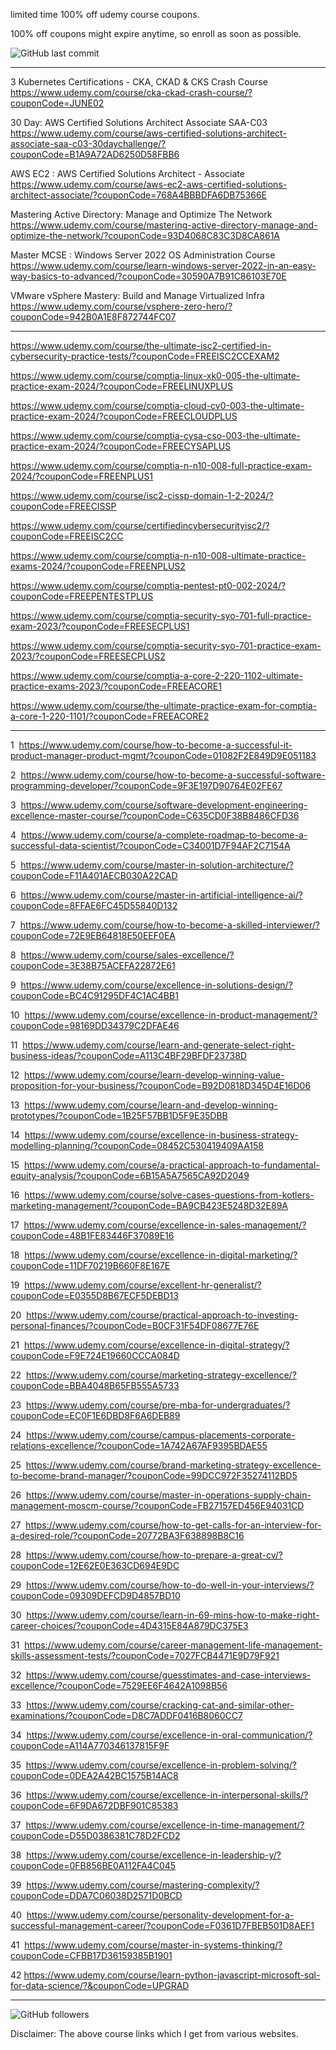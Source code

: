 

limited time 100% off udemy course coupons.

100% off coupons might expire anytime, so enroll as soon as possible.

![GitHub last commit](https://img.shields.io/github/last-commit/josepraveen/udemy) 
___________________________________________________


3 Kubernetes Certifications - CKA, CKAD & CKS Crash Course
https://www.udemy.com/course/cka-ckad-crash-course/?couponCode=JUNE02

30 Day: AWS Certified Solutions Architect Associate SAA-C03
https://www.udemy.com/course/aws-certified-solutions-architect-associate-saa-c03-30daychallenge/?couponCode=B1A9A72AD6250D58FBB6

AWS EC2 : AWS Certified Solutions Architect - Associate
https://www.udemy.com/course/aws-ec2-aws-certified-solutions-architect-associate/?couponCode=768A4BBBDFA6DB75366E

Mastering Active Directory: Manage and Optimize The Network
https://www.udemy.com/course/mastering-active-directory-manage-and-optimize-the-network/?couponCode=93D4068C83C3D8CA861A

Master MCSE : Windows Server 2022 OS Administration Course
https://www.udemy.com/course/learn-windows-server-2022-in-an-easy-way-basics-to-advanced/?couponCode=30590A7B91C86103E70E

VMware vSphere Mastery: Build and Manage Virtualized Infra
https://www.udemy.com/course/vsphere-zero-hero/?couponCode=942B0A1E8F872744FC07
___________________________________________________

https://www.udemy.com/course/the-ultimate-isc2-certified-in-cybersecurity-practice-tests/?couponCode=FREEISC2CCEXAM2

https://www.udemy.com/course/comptia-linux-xk0-005-the-ultimate-practice-exam-2024/?couponCode=FREELINUXPLUS


https://www.udemy.com/course/comptia-cloud-cv0-003-the-ultimate-practice-exam-2024/?couponCode=FREECLOUDPLUS

https://www.udemy.com/course/comptia-cysa-cso-003-the-ultimate-practice-exam-2024/?couponCode=FREECYSAPLUS

https://www.udemy.com/course/comptia-n-n10-008-full-practice-exam-2024/?couponCode=FREENPLUS1

https://www.udemy.com/course/isc2-cissp-domain-1-2-2024/?couponCode=FREECISSP

https://www.udemy.com/course/certifiedincybersecurityisc2/?couponCode=FREEISC2CC


https://www.udemy.com/course/comptia-n-n10-008-ultimate-practice-exams-2024/?couponCode=FREENPLUS2

https://www.udemy.com/course/comptia-pentest-pt0-002-2024/?couponCode=FREEPENTESTPLUS

https://www.udemy.com/course/comptia-security-syo-701-full-practice-exam-2023/?couponCode=FREESECPLUS1

https://www.udemy.com/course/comptia-security-syo-701-practice-exam-2023/?couponCode=FREESECPLUS2

https://www.udemy.com/course/comptia-a-core-2-220-1102-ultimate-practice-exams-2023/?couponCode=FREEACORE1

https://www.udemy.com/course/the-ultimate-practice-exam-for-comptia-a-core-1-220-1101/?couponCode=FREEACORE2

______________________________________

1  https://www.udemy.com/course/how-to-become-a-successful-it-product-manager-product-mgmt/?couponCode=01082F2E849D9E051183

2  https://www.udemy.com/course/how-to-become-a-successful-software-programming-developer/?couponCode=9F3E197D90764E02FE67

3  https://www.udemy.com/course/software-development-engineering-excellence-master-course/?couponCode=C635CD0F38B8486CFD36

4  https://www.udemy.com/course/a-complete-roadmap-to-become-a-successful-data-scientist/?couponCode=C34001D7F94AF2C7154A

5  https://www.udemy.com/course/master-in-solution-architecture/?couponCode=F11A401AECB030A22CAD

6  https://www.udemy.com/course/master-in-artificial-intelligence-ai/?couponCode=8FFAE6FC45D55840D132

7  https://www.udemy.com/course/how-to-become-a-skilled-interviewer/?couponCode=72E9EB64818E50EEF0EA

8  https://www.udemy.com/course/sales-excellence/?couponCode=3E38B75ACEFA22872E61

9  https://www.udemy.com/course/excellence-in-solutions-design/?couponCode=BC4C91295DF4C1AC4BB1

10  https://www.udemy.com/course/excellence-in-product-management/?couponCode=98169DD34379C2DFAE46

11  https://www.udemy.com/course/learn-and-generate-select-right-business-ideas/?couponCode=A113C4BF29BFDF23738D

12  https://www.udemy.com/course/learn-develop-winning-value-proposition-for-your-business/?couponCode=B92D0818D345D4E16D06

13  https://www.udemy.com/course/learn-and-develop-winning-prototypes/?couponCode=1B25F57BB1D5F9E35DBB

14  https://www.udemy.com/course/excellence-in-business-strategy-modelling-planning/?couponCode=08452C530419409AA158

15  https://www.udemy.com/course/a-practical-approach-to-fundamental-equity-analysis/?couponCode=6B15A5A7565CA92D2049

16  https://www.udemy.com/course/solve-cases-questions-from-kotlers-marketing-management/?couponCode=BA9CB423E5248D32E89A

17  https://www.udemy.com/course/excellence-in-sales-management/?couponCode=48B1FE83446F37089E16

18  https://www.udemy.com/course/excellence-in-digital-marketing/?couponCode=11DF70219B660F8E167E

19  https://www.udemy.com/course/excellent-hr-generalist/?couponCode=E0355D8B67ECF5DEBD13

20  https://www.udemy.com/course/practical-approach-to-investing-personal-finances/?couponCode=B0CF31F54DF08677E76E

21  https://www.udemy.com/course/excellence-in-digital-strategy/?couponCode=F9E724E19660CCCA084D

22  https://www.udemy.com/course/marketing-strategy-excellence/?couponCode=BBA4048B65FB555A5733

23  https://www.udemy.com/course/pre-mba-for-undergraduates/?couponCode=EC0F1E6DBD8F6A6DEB89

24  https://www.udemy.com/course/campus-placements-corporate-relations-excellence/?couponCode=1A742A67AF9395BDAE55

25  https://www.udemy.com/course/brand-marketing-strategy-excellence-to-become-brand-manager/?couponCode=99DCC972F35274112BD5

26  https://www.udemy.com/course/master-in-operations-supply-chain-management-moscm-course/?couponCode=FB27157ED456E94031CD

27  https://www.udemy.com/course/how-to-get-calls-for-an-interview-for-a-desired-role/?couponCode=20772BA3F638898B8C16

28  https://www.udemy.com/course/how-to-prepare-a-great-cv/?couponCode=12E62E0E363CD694E9DC

29  https://www.udemy.com/course/how-to-do-well-in-your-interviews/?couponCode=09309DEFCD9D4857BD10

30  https://www.udemy.com/course/learn-in-69-mins-how-to-make-right-career-choices/?couponCode=4D4315E84A879DC375E3

31  https://www.udemy.com/course/career-management-life-management-skills-assessment-tests/?couponCode=7027FCB4471E9D79F921

32  https://www.udemy.com/course/guesstimates-and-case-interviews-excellence/?couponCode=7529EE6F4642A1098B56

33  https://www.udemy.com/course/cracking-cat-and-similar-other-examinations/?couponCode=D8C7ADDF0416B8060CC7

34  https://www.udemy.com/course/excellence-in-oral-communication/?couponCode=A114A770346137815F9F

35  https://www.udemy.com/course/excellence-in-problem-solving/?couponCode=0DEA2A42BC1575B14AC8

36  https://www.udemy.com/course/excellence-in-interpersonal-skills/?couponCode=6F9DA672DBF901C85383

37  https://www.udemy.com/course/excellence-in-time-management/?couponCode=D55D0386381C78D2FCD2

38  https://www.udemy.com/course/excellence-in-leadership-y/?couponCode=0FB856BE0A112FA4C045

39  https://www.udemy.com/course/mastering-complexity/?couponCode=DDA7C06038D2571D0BCD

40  https://www.udemy.com/course/personality-development-for-a-successful-management-career/?couponCode=F0361D7FBEB501D8AEF1

41  https://www.udemy.com/course/master-in-systems-thinking/?couponCode=CFBB17D36159385B1901

42 https://www.udemy.com/course/learn-python-javascript-microsoft-sql-for-data-science/?&couponCode=UPGRAD

_________________________________________________

<img alt="GitHub followers" src="https://img.shields.io/github/followers/josepraveen?style=social">


Disclaimer: The above course links which I get from various websites. 






